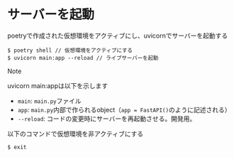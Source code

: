 # サーバーを起動
poetryで作成された仮想環境をアクティブにし、uvicornでサーバーを起動する
```
$ poetry shell // 仮想環境をアクティブにする
$ uvicorn main:app --reload // ライブサーバーを起動
```
> [!NOTE]
> uvicorn main:appは以下を示します
> - `main`: `main.py`ファイル
> - `app`: `main.py`内部で作られるobject（`app = FastAPI()`のように記述される）
> - `--reload`: コードの変更時にサーバーを再起動させる。開発用。

以下のコマンドで仮想環境を非アクティブにする
```
$ exit
```